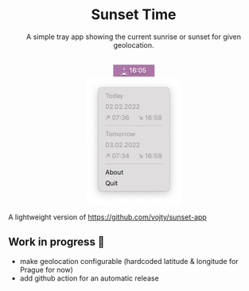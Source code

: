 <div align="center">
  <h1>Sunset Time</h1>
  
  A simple tray app showing the current sunrise or sunset for given geolocation.

  <br />
  <img src="./assets/preview.png" />
  <br />
  <img src="./assets/menu.png" />
</div>

A lightweight version of https://github.com/vojty/sunset-app

## Work in progress 🚧

- make geolocation configurable (hardcoded latitude & longitude for Prague for now)
- add github action for an automatic release
